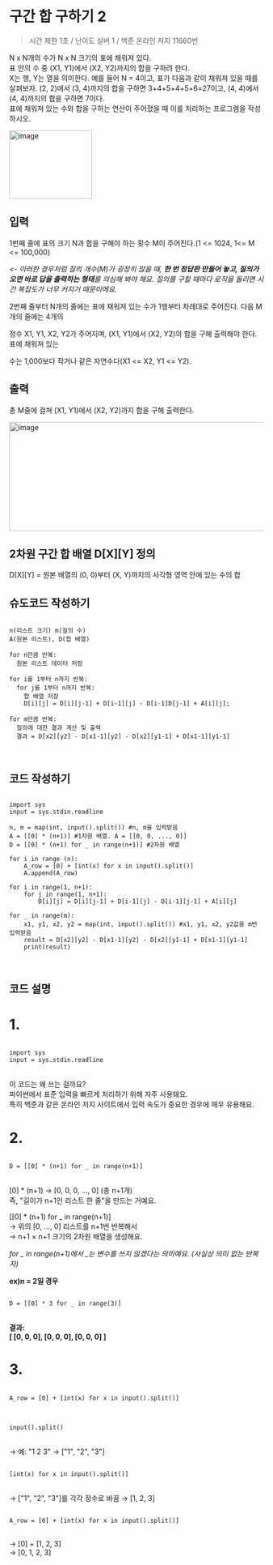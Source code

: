 구간 합 구하기 2
==============
> 시간 제한 1초 / 난이도 실버 1 / 백준 온라인 저지 11660번

N x N개의 수가 N x N 크기의 표에 채워져 있다.   
표 안의 수 중 (X1, Y1)에서 (X2, Y2)까지의 합을 구하려 한다.   
X는 행, Y는 열을 의미한다. 예를 들어 N = 4이고, 표가 다음과 같이 채워져 있을 때를 살펴보자. 
(2, 2)에서 (3, 4)까지의 합을 구하면 3+4+5+4+5+6=27이고, (4, 4)에서 (4, 4)까지의 합을 구하면 7이다.  
표에 채워져 있는 수와 합을 구하는 연산이 주어졌을 때 이를 처리하는 프로그램을 작성하시오.

<img width="164" height="135" alt="image" src="https://github.com/user-attachments/assets/fd1d3cf0-d8d2-48a5-8a1a-c4528619434e" />

입력
---------
1번째 줄에 표의 크기 N과 합을 구해야 하는 횟수 M이 주어진다.(1 <= 1024, 1<= M <= 100,000)   

*<- 이러한 경우처럼 질의 개수(M)가 굉장히 많을 때, **한 번 정답판 만들어 놓고, 질의가 오면 바로 답을 출력하는 형태**를 의심해 봐야 해요. 질의를 구할 때마다 로직을 돌리면 시간 복잡도가 너무 커지기 때문이에요.*  

2번째 줄부터 N개의 줄에는 표에 채워져 있는 수가 1행부터 차례대로 주어진다. 다음 M개의 줄에는 4개의 

정수 X1, Y1, X2, Y2가 주어지며, (X1, Y1)에서 (X2, Y2)의 합을 구해 출력해야 한다. 표에 채워져 있는

수는 1,000보다 작거나 같은 자연수다(X1 <= X2, Y1 <= Y2).  

출력
----------
총 M줄에 걸쳐 (X1, Y1)에서 (X2, Y2)까지 합을 구해 출력한다.

<img width="557" height="215" alt="image" src="https://github.com/user-attachments/assets/3176d714-f845-4364-b7e8-7058138862cb" />

2차원 구간 합 배열 D[X][Y] 정의
-----------
D[X][Y] = 원본 배열의 (0, 0)부터 (X, Y)까지의 사각형 영역 안에 있는 수의 합

슈도코드 작성하기
--------------------

<pre>
<code>
n(리스트 크기) m(질의 수)
A(원본 리스트), D(합 배열)

for n만큼 반복:
  원본 리스트 데이터 저장

for i를 1부터 n까지 반복:
  for j를 1부터 n까지 반복:
    합 배열 저장
    D[i][j] = D[i][j-1] + D[i-1][j] - D[i-1]D[j-1] + A[i][j];

for m만큼 반복:
  질의에 대한 결과 계산 및 출력
  결과 = D[x2][y2] - D[x1-1][y2] - D[x2][y1-1] + D[x1-1][y1-1]
  
</code>
</pre>

코드 작성하기
-------------------
<pre>
<code>
import sys
input = sys.stdin.readline

n, m = map(int, input().split()) #n, m을 입력받음
A = [[0] * (n+1)] #1차원 배열. A = [[0, 0, ..., 0]]
D = [[0] * (n+1) for _ in range(n+1)] #2차원 배열

for i in range (n):
    A_row = [0] + [int(x) for x in input().split()]
    A.append(A_row)

for i in range(1, n+1):
    for j in range(1, n+1):
        D[i][j] = D[i][j-1] + D[i-1][j] - D[i-1][j-1] + A[i][j]

for _ in range(m):
    x1, y1, x2, y2 = map(int, input().split()) #x1, y1, x2, y2값을 m번 입력받음
    result = D[x2][y2] - D[x1-1][y2] - D[x2][y1-1] + D[x1-1][y1-1]
    print(result)

</code>
</pre>

코드 설명
------------
# 1. 
<pre>
<code>
import sys
input = sys.stdin.readline  
</code>
</pre>  
이 코드는 왜 쓰는 걸까요?  
파이썬에서 표준 입력을 빠르게 처리하기 위해 자주 사용돼요.  
특히 백준과 같은 온라인 저지 사이트에서 입력 속도가 중요한 경우에 매우 유용해요.  

# 2. 
<pre>
<code>
D = [[0] * (n+1) for _ in range(n+1)]
</code>
</pre>

[0] * (n+1) → [0, 0, 0, ..., 0] (총 n+1개)  
즉, "길이가 n+1인 리스트 한 줄"을 만드는 거예요.  

[[0] * (n+1) for _ in range(n+1)]  
→ 위의 [0, ..., 0] 리스트를 n+1번 반복해서  
→ n+1 × n+1 크기의 2차원 배열을 생성해요.  

*for _ in range(n+1)에서 _는 변수를 쓰지 않겠다는 의미예요. (사실상 의미 없는 반복자)*  

**ex)n = 2일 경우**
<pre>
<code>
D = [[0] * 3 for _ in range(3)]
</code>
</pre>

**결과:**  
**[
 [0, 0, 0],
 [0, 0, 0],
 [0, 0, 0]
]**

# 3.  
<pre>
<code>
A_row = [0] + [int(x) for x in input().split()]  
</code>
</pre>

<pre>
<code>
input().split()
</code>
</pre>

→ 예: "1 2 3" → ["1", "2", "3"]

<pre>
<code>
[int(x) for x in input().split()]
</code>
</pre>

→ ["1", "2", "3"]를 각각 정수로 바꿈 → [1, 2, 3]

<pre>
<code>
A_row = [0] + [int(x) for x in input().split()]  
</code>
</pre>

→ [0] + [1, 2, 3]  
→ [0, 1, 2, 3]

